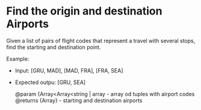 # Find the origin and destination Airports

Given a list of pairs of flight codes that represent a travel with several stops, find the starting and destination point.

Example:

- Input: [GRU, MAD], [MAD, FRA], [FRA, SEA]
- Expected outpu: [GRU, SEA]


  @param {Array<Array<string | array - array od tuples with airport codes
  @returns {Array<String>} - starting and destination airports
